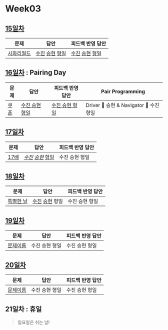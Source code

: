 # Week03

## [15일차](Day15)

| 문제                                               | 답안                                                                                | 피드백 반영 답안                                                                             |
| -------------------------------------------------- | ----------------------------------------------------------------------------------- | -------------------------------------------------------------------------------------------- |
| [사파리월드](https://www.acmicpc.net/problem/2420) | [수진](Day15/bj2420_ksj.js) [승현](Day15/bj2420_lsh.js) [형일](Day15/bj2420_jhi.js) | [수진](Day15/bj2420_ksj_fb.js) [승현](Day15/bj2420_lsh_fb.js) [형일](Day15/bj2420_jhi_fb.js) |

## [16일차](Day16) : Pairing Day

| 문제                                          | 답안                                           | 피드백 반영 답안 | Pair Programming                        |
| --------------------------------------------- | ---------------------------------------------- | ---------------- | --------------------------------------- |
| [쿠폰](https://www.acmicpc.net/problem/10179) | [수진 승현 형일](Day16/bj10179_lsh_ksj_jhi.js) | [수진 승현 형일](Day16/bj10179_lsh_ksj_jhi_fb.js)   | Driver 🚗 승현 & Navigator 🧭 수진 형일 |

## [17일차](Day17)

| 문제                                         | 답안                                                                                  | 피드백 반영 답안 |
| -------------------------------------------- | ------------------------------------------------------------------------------------- | ---------------- |
| [17배](https://www.acmicpc.net/problem/5893) | _[수진](Day17/bj5893_ksj.js)_ _[승현](Day17/bj5893_lsh.js)_ [형일](Day17/bj5893_jhi.js) | 수진 승현 형일   |

## [18일차](Day18)

| 문제                                               | 답안                                                           | 피드백 반영 답안 |
| -------------------------------------------------- | -------------------------------------------------------------- | ---------------- |
| [특별한 날](https://www.acmicpc.net/problem/10768) | [수진](Day18/bj10768_ksj.js) [승현](Day18/bj10768_lsh.js) 형일 | 수진 승현 형일   |

## [19일차](Day19)

| 문제                 | 답안           | 피드백 반영 답안 |
| -------------------- | -------------- | ---------------- |
| [문제이름](문제링크) | 수진 승현 형일 | 수진 승현 형일   |

## [20일차](Day20)

| 문제                 | 답안           | 피드백 반영 답안 |
| -------------------- | -------------- | ---------------- |
| [문제이름](문제링크) | 수진 승현 형일 | 수진 승현 형일   |

## 21일차 : 휴일

> 일요일은 쉬는 날!
